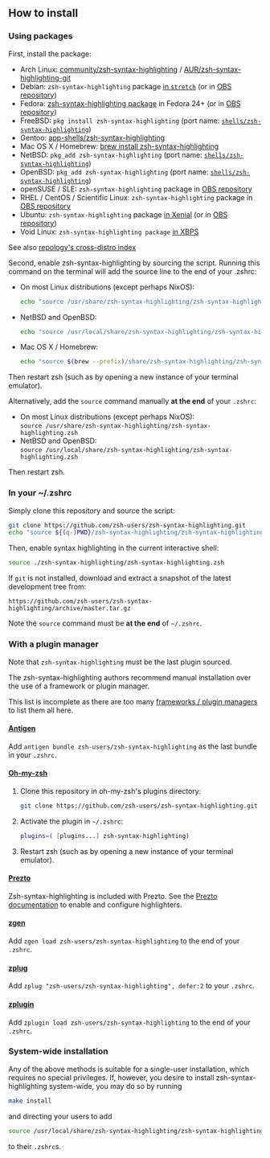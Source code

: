 How to install
--------------

### Using packages

First, install the package:

* Arch Linux: [community/zsh-syntax-highlighting][arch-package] / [AUR/zsh-syntax-highlighting-git][AUR-package]
* Debian: `zsh-syntax-highlighting` package [in `stretch`][debian-package] (or in [OBS repository][obs-repository])
* Fedora: [zsh-syntax-highlighting package][fedora-package-alt] in Fedora 24+ (or in [OBS repository][obs-repository])
* FreeBSD: `pkg install zsh-syntax-highlighting` (port name: [`shells/zsh-syntax-highlighting`][freebsd-port])
* Gentoo: [app-shells/zsh-syntax-highlighting][gentoo-repository]
* Mac OS X / Homebrew: [brew install zsh-syntax-highlighting][brew-package]
* NetBSD: `pkg_add zsh-syntax-highlighting` (port name: [`shells/zsh-syntax-highlighting`][netbsd-port])
* OpenBSD: `pkg_add zsh-syntax-highlighting` (port name: [`shells/zsh-syntax-highlighting`][openbsd-port])
* openSUSE / SLE: `zsh-syntax-highlighting` package in [OBS repository][obs-repository]
* RHEL / CentOS / Scientific Linux: `zsh-syntax-highlighting` package in [OBS repository][obs-repository]
* Ubuntu: `zsh-syntax-highlighting` package [in Xenial][ubuntu-package] (or in [OBS repository][obs-repository])
* Void Linux: `zsh-syntax-highlighting package` [in XBPS][void-package]

[arch-package]: https://www.archlinux.org/packages/zsh-syntax-highlighting
[AUR-package]: https://aur.archlinux.org/packages/zsh-syntax-highlighting-git
[brew-package]: https://github.com/Homebrew/homebrew-core/blob/master/Formula/zsh-syntax-highlighting.rb
[debian-package]: https://packages.debian.org/zsh-syntax-highlighting
[fedora-package]: https://apps.fedoraproject.org/packages/zsh-syntax-highlighting
[fedora-package-alt]: https://bodhi.fedoraproject.org/updates/?packages=zsh-syntax-highlighting
[freebsd-port]: http://www.freshports.org/textproc/zsh-syntax-highlighting/
[gentoo-repository]: https://packages.gentoo.org/packages/app-shells/zsh-syntax-highlighting
[netbsd-port]: http://cvsweb.netbsd.org/bsdweb.cgi/pkgsrc/shells/zsh-syntax-highlighting/
[obs-repository]: https://software.opensuse.org/download.html?project=shells%3Azsh-users%3Azsh-syntax-highlighting&package=zsh-syntax-highlighting
[openbsd-port]: https://cvsweb.openbsd.org/ports/shells/zsh-syntax-highlighting/
[ubuntu-package]: https://launchpad.net/ubuntu/+source/zsh-syntax-highlighting
[void-package]: https://github.com/void-linux/void-packages/tree/master/srcpkgs/zsh-syntax-highlighting

See also [repology's cross-distro index](https://repology.org/metapackage/zsh-syntax-highlighting/versions)

Second, enable zsh-syntax-highlighting by sourcing the script. Running this command on the terminal will add the source line to the end of your .zshrc:

* On most Linux distributions (except perhaps NixOS):

    ```zsh
    echo "source /usr/share/zsh-syntax-highlighting/zsh-syntax-highlighting.zsh" >> ${ZDOTDIR:-$HOME}/.zshrc
    ```

* NetBSD and OpenBSD:

    ```zsh
    echo "source /usr/local/share/zsh-syntax-highlighting/zsh-syntax-highlighting.zsh" >> ${ZDOTDIR:-$HOME}/.zshrc
    ```

* Mac OS X / Homebrew:

    ```zsh
    echo "source $(brew --prefix)/share/zsh-syntax-highlighting/zsh-syntax-highlighting.zsh" >> ${ZDOTDIR:-$HOME}/.zshrc
    ```

Then restart zsh (such as by opening a new instance of your terminal emulator).

 Alternatively, add the `source` command manually **at the end** of your `.zshrc`:

* On most Linux distributions (except perhaps NixOS):  
`source /usr/share/zsh-syntax-highlighting/zsh-syntax-highlighting.zsh`
* NetBSD and OpenBSD:  
`source /usr/local/share/zsh-syntax-highlighting/zsh-syntax-highlighting.zsh`

Then restart zsh.

### In your ~/.zshrc

Simply clone this repository and source the script:

```zsh
git clone https://github.com/zsh-users/zsh-syntax-highlighting.git
echo "source ${(q-)PWD}/zsh-syntax-highlighting/zsh-syntax-highlighting.zsh" >> ${ZDOTDIR:-$HOME}/.zshrc
```

  Then, enable syntax highlighting in the current interactive shell:

```zsh
source ./zsh-syntax-highlighting/zsh-syntax-highlighting.zsh
```

  If `git` is not installed, download and extract a snapshot of the latest
  development tree from:

```
https://github.com/zsh-users/zsh-syntax-highlighting/archive/master.tar.gz
```

  Note the `source` command must be **at the end** of `~/.zshrc`.


### With a plugin manager

Note that `zsh-syntax-highlighting` must be the last plugin sourced.

The zsh-syntax-highlighting authors recommend manual installation over the use
of a framework or plugin manager.

This list is incomplete as there are too many
[frameworks / plugin managers][framework-list] to list them all here.

[framework-list]: https://github.com/unixorn/awesome-zsh-plugins#frameworks

#### [Antigen](https://github.com/zsh-users/antigen)

Add `antigen bundle zsh-users/zsh-syntax-highlighting` as the last bundle in
your `.zshrc`.

#### [Oh-my-zsh](https://github.com/robbyrussell/oh-my-zsh)

1. Clone this repository in oh-my-zsh's plugins directory:

    ```zsh
    git clone https://github.com/zsh-users/zsh-syntax-highlighting.git ${ZSH_CUSTOM:-~/.oh-my-zsh/custom}/plugins/zsh-syntax-highlighting
    ```

2. Activate the plugin in `~/.zshrc`:

    ```zsh
    plugins=( [plugins...] zsh-syntax-highlighting)
    ```

3. Restart zsh (such as by opening a new instance of your terminal emulator).

#### [Prezto](https://github.com/sorin-ionescu/prezto)

Zsh-syntax-highlighting is included with Prezto. See the
[Prezto documentation][prezto-docs] to enable and configure highlighters.

[prezto-docs]: https://github.com/sorin-ionescu/prezto/tree/master/modules/syntax-highlighting

#### [zgen](https://github.com/tarjoilija/zgen)

Add `zgen load zsh-users/zsh-syntax-highlighting` to the end of your `.zshrc`.

#### [zplug](https://github.com/zplug/zplug)

Add `zplug "zsh-users/zsh-syntax-highlighting", defer:2` to your `.zshrc`.

#### [zplugin](https://github.com/psprint/zplugin)

Add `zplugin load zsh-users/zsh-syntax-highlighting` to the end of your
`.zshrc`.


### System-wide installation

Any of the above methods is suitable for a single-user installation,
which requires no special privileges.  If, however, you desire to install
zsh-syntax-highlighting system-wide, you may do so by running

```zsh
make install
```

and directing your users to add

```zsh
source /usr/local/share/zsh-syntax-highlighting/zsh-syntax-highlighting.zsh
```

to their `.zshrc`s.
